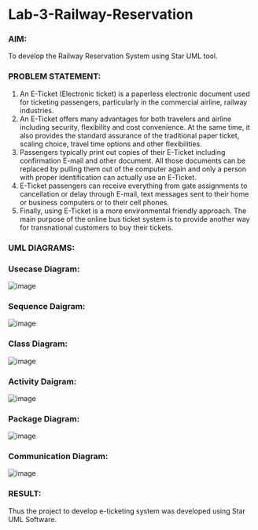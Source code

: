 # Lab-3-Railway-Reservation

### AIM:
To develop the Railway Reservation System using Star UML tool.
### PROBLEM STATEMENT:
1. An E-Ticket (Electronic ticket) is a paperless electronic document used for ticketing
passengers, particularly in the commercial airline, railway industries.
2. An E-Ticket offers many advantages for both travelers and airline including security,
flexibility and cost convenience. At the same time, it also provides the standard assurance of
the traditional paper ticket, scaling choice, travel time options and other flexibilities.
3. Passengers typically print out copies of their E-Ticket including confirmation E-mail
and other document. All those documents can be replaced by pulling them out of the computer
again and only a person with proper identification can actually use an E-Ticket.
4. E-Ticket passengers can receive everything from gate assignments to cancellation or
delay through E-mail, text messages sent to their home or business computers or to their cell
phones.
5. Finally, using E-Ticket is a more environmental friendly approach. The main purpose
of the online bus ticket system is to provide another way for transnational customers to buy
their tickets.
### UML DIAGRAMS:
### Usecase Diagram:
![image](https://github.com/Niroshassithanathan/Lab-3-Railway-Reservation/assets/121418437/2c895a8a-a933-499d-9253-551fff3499e4)

### Sequence Daigram:
![image](https://github.com/Niroshassithanathan/Lab-3-Railway-Reservation/assets/121418437/6a4cfd96-5261-4970-8773-5aa27d1411ac)

### Class Diagram:
![image](https://github.com/Niroshassithanathan/Lab-3-Railway-Reservation/assets/121418437/4ed0528a-789b-4731-9b20-215a1ce32cbc)

### Activity Daigram:
![image](https://github.com/Niroshassithanathan/Lab-3-Railway-Reservation/assets/121418437/34a00650-d904-4f32-9d64-6a7054940bf3)

### Package Diagram:
![image](https://github.com/Niroshassithanathan/Lab-3-Railway-Reservation/assets/121418437/b1cdff99-73ae-4e95-98a9-b787940e59d9)

### Communication Diagram:
![image](https://github.com/Niroshassithanathan/Lab-3-Railway-Reservation/assets/121418437/2f0d0ceb-e658-4162-9974-26ee298aed97)

### RESULT:
Thus the project to develop e-ticketing system was developed using Star UML Software.
